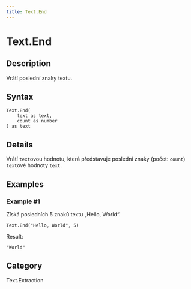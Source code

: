 ```yaml
---
title: Text.End
---
```


# Text.End


## Description

Vrátí poslední znaky textu.


## Syntax

```powerquery
Text.End(
    text as text,
    count as number
) as text
```


## Details

Vrátí <code>text</code>ovou hodnotu, která představuje poslední znaky (počet: <code>count</code>) <code>text</code>ové hodnoty <code>text</code>.


## Examples

### Example #1 
Získá posledních 5 znaků textu „Hello, World“.
```powerquery
Text.End("Hello, World", 5)
```

Result: 
```powerquery
"World"
```




## Category
Text.Extraction
